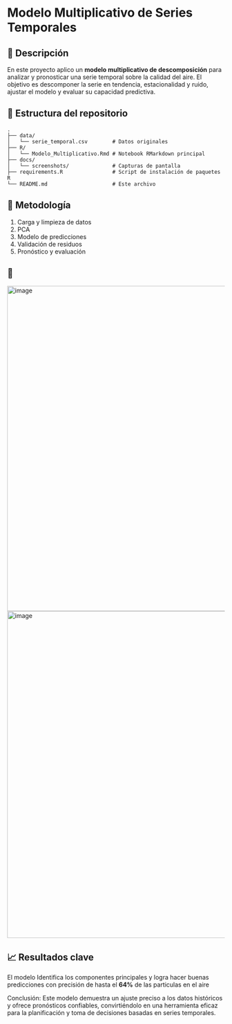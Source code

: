 # Modelo Multiplicativo de Series Temporales

## 📄 Descripción

En este proyecto aplico un **modelo multiplicativo de descomposición**  para analizar y pronosticar una serie temporal sobre la calidad del aire. El objetivo es descomponer la serie en tendencia, estacionalidad y ruido, ajustar el modelo y evaluar su capacidad predictiva.

## 📁 Estructura del repositorio

```
.
├── data/  
│   └── serie_temporal.csv        # Datos originales  
├── R/  
│   └── Modelo_Multiplicativo.Rmd # Notebook RMarkdown principal  
├── docs/  
│   └── screenshots/              # Capturas de pantalla  
├── requirements.R                # Script de instalación de paquetes R  
└── README.md                     # Este archivo  
```

## 🧭 Metodología
   1. Carga y limpieza de datos
   2. PCA
   3. Modelo de predicciones
   4. Validación de residuos
   5. Pronóstico y evaluación

## 📸 

<img width="751" alt="image" src="https://github.com/user-attachments/assets/0c8350fd-960f-4ce6-b7c2-30df46d3dd17" />

<img width="755" alt="image" src="https://github.com/user-attachments/assets/f84885f3-12f2-49e7-94af-10434a3a9455" />

  

## 📈 Resultados clave

El modelo Identifica los componentes principales y logra hacer buenas predicciones con precisión de hasta el **64%** de las particulas en el aire

Conclusión: Este modelo demuestra un ajuste preciso a los datos históricos y ofrece pronósticos confiables, convirtiéndolo en una herramienta eficaz para la planificación y toma de decisiones basadas en series temporales.



